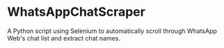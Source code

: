 # WhatsAppChatScraper
A Python script using Selenium to automatically scroll through WhatsApp Web's chat list and extract chat names.

